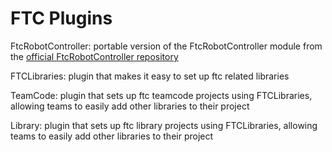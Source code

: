 # FTC Plugins

FtcRobotController: portable version of the FtcRobotController module from the
[official FtcRobotController repository](https://github.com/FIRST-Tech-Challenge/FtcRobotController)

FTCLibraries: plugin that makes it easy to set up ftc related libraries

TeamCode: plugin that sets up ftc teamcode projects using FTCLibraries,
allowing teams to easily add other libraries to their project

Library: plugin that sets up ftc library projects using FTCLibraries,
allowing teams to easily add other libraries to their project
